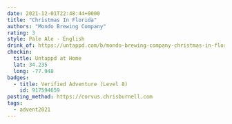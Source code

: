 ```yaml
---
date: 2021-12-01T22:48:44+0000
title: "Christmas In Florida"
authors: "Mondo Brewing Company"
rating: 3
style: Pale Ale - English
drink_of: https://untappd.com/b/mondo-brewing-company-christmas-in-florida/4586250/
checkin:
  title: Untappd at Home
  lat: 34.235
  long: -77.948
badges:
  - title: Verified Adventure (Level 8)
    id: 917594659
posting_method: https://corvus.chrisburnell.com
tags:
  - advent2021
---
```

